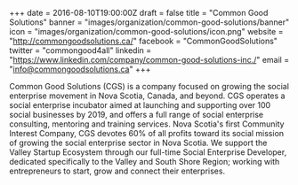 +++
date = 2016-08-10T19:00:00Z
draft = false
title = "Common Good Solutions"
banner = "images/organization/common-good-solutions/banner"
icon = "images/organization/common-good-solutions/icon.png"
website = "http://commongoodsolutions.ca/"
facebook = "CommonGoodSolutions"
twitter = "commongood4all"
linkedin = "https://www.linkedin.com/company/common-good-solutions-inc./"
email = "info@commongoodsolutions.ca"
+++

Common Good Solutions (CGS) is a company focused on growing the social enterprise movement in Nova Scotia, Canada, and beyond. CGS operates a social enterprise incubator aimed at launching and supporting over 100 social businesses by 2019, and offers a full range of social enterprise consulting, mentoring and training services. Nova Scotia's first Community Interest Company, CGS devotes 60% of all profits toward its social mission of growing the social enterprise sector in Nova Scotia. We support the Valley Startup Ecosystem through our full-time Social Enterprise Developer, dedicated specifically to the Valley and South Shore Region; working with entrepreneurs to start, grow and connect their enterprises. 
